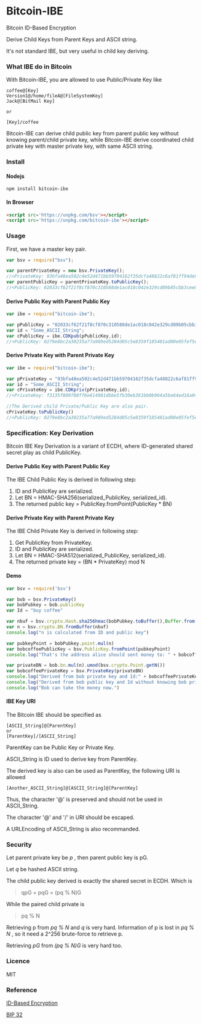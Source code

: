 # Bitcoin-IBE
Bitcoin ID-Based Encryption

Derive Child Keys from Parent Keys and ASCII string.

It's not standard IBE, but very useful in child key deriving.

### What IBE do in Bitcoin

With Bitcoin-IBE, you are allowed to use Public/Private Key like 

~~~
coffee@[Key]
Version1@/home/fileA@[FileSystemKey]
Jack@[BitMail Key]

or

[Key]/coffee
~~~

Bitcoin-IBE can derive child public key from parent public key without knowing parent/child private key, while Bitcoin-IBE derive coordinated child private key with master private key, with same ASCII string.

### Install

#### Nodejs

~~~shell
npm install bitcoin-ibe
~~~

#### In Browser

~~~html
<script src='https://unpkg.com/bsv'></script>
<script src='https://unpkg.com/bitcoin-ibe'></script>
~~~

### Usage

First, we have a master key pair.

~~~javascript
var bsv = require("bsv");

var parentPrivateKey = new bsv.PrivateKey();
//<PrivateKey: 93bfa48ea502c4e52d471bb59704162f35dcfa48822c6af81ff94de9567496ec, network: livenet>
var parentPublicKey = parentPrivateKey.toPublicKey();
//<PublicKey: 02033cf62f21f8cf870c310588de1ac018c042e329cd89b05cbb3cee0761fb5ee2>
~~~

#### Derive Public Key with Parent Public Key

~~~javascript
var ibe = require("bitcoin-ibe");

var pPublicKey = "02033cf62f21f8cf870c310588de1ac018c042e329cd89b05cbb3cee0761fb5ee2";
var id = "Some_ASCII_String";
var cPublicKey = ibe.CDKpub(pPublicKey,id);
//<PublicKey: 0279e8bc2a30235a77a989ed5284d05c5e8359f185401ad00e05fef5ed28c2c930>
~~~

#### Derive Private Key with Parent Private Key

~~~javascript
var ibe = require("bitcoin-ibe");

var pPrivateKey = "93bfa48ea502c4e52d471bb59704162f35dcfa48822c6af81ff94de9567496ec";
var id = "Some_ASCII_String";
var cPrivateKey = ibe.CDKpriv(pPrivateKey,id);
//<PrivateKey: f3135f809708ff6e614981dbbe5fb30eb361bb0b964a5be64ed16a9485b6f7cf, network: livenet>

//The Derived child Private/Public Key are also pair.
cPrivateKey.toPublicKey()
//<PublicKey: 0279e8bc2a30235a77a989ed5284d05c5e8359f185401ad00e05fef5ed28c2c930>
~~~

### Specification: Key Derivation

Bitcoin IBE Key Derivation is a variant of ECDH, where ID-generated shared secret play as child PublicKey.

#### Derive Public Key with Parent Public Key

The IBE Child Public Key is derived in following step:

1. ID and PublicKey are serialized.
2. Let BN = HMAC-SHA256(serialized_PublicKey, serialized_id).
3. The returned public key = PublicKey.fromPoint(PublicKey * BN)

#### Derive Private Key with Parent Private Key

The IBE Child Private Key is derived in following step:

1. Get PublicKey from PrivateKey.
2. ID and PublicKey are serialized.
3. Let BN = HMAC-SHA512(serialized_PublicKey, serialized_id).
4. The returned private key = (BN * PrivateKey) mod N

#### Demo

~~~javascript
var bsv = require('bsv')

var bob = bsv.PrivateKey()
var bobPubkey = bob.publicKey
var Id = "buy coffee"

var nbuf = bsv.crypto.Hash.sha256hmac(bobPubkey.toBuffer(),Buffer.from('Id'))
var n = bsv.crypto.BN.fromBuffer(nbuf)
console.log("n is calculated from ID and public key")

var pubkeyPoint = bobPubkey.point.mul(n)
var bobcoffeePublicKey = bsv.PublicKey.fromPoint(pubkeyPoint)
console.log("That's the address alice should sent money to: " + bobcoffeePublicKey.toAddress())

var privateBN = bob.bn.mul(n).umod(bsv.crypto.Point.getN())
var bobcoffeePrivateKey = bsv.PrivateKey(privateBN)
console.log("Derived from bob private key and Id:" + bobcoffeePrivateKey.publicKey)
console.log("Derived from bob public key and Id without knowing bob private key:" + bobcoffeePublicKey)
console.log("Bob can take the money now.")

~~~

#### IBE Key URI

The Bitcoin IBE should be specified as 

~~~
[ASCII_String]@[ParentKey]
or
[ParentKey]/[ASCII_String]
~~~

ParentKey can be Public Key or Private Key.

ASCII_String is ID used to derive key from ParentKey.

The derived key is also can be used as ParentKey, the following URI is allowed

~~~
[Another_ASCII_String]@[ASCII_String]@[ParentKey]
~~~

Thus, the character '@' is preserved and should not be used in ASCII_String.

The character '@' and '/' in URI should be escaped.

A URLEncoding of ASCII_String is also recommanded.

### Security

Let parent private key be *p* , then parent public key is pG.

Let *q* be hashed ASCII string.

The child public key derived is exactly the shared secret in ECDH. Which is 

> qpG = pqG = (pq % N)G

While the paired child private is

> pq % N

Retrieving p from *pq % N* and *q* is very hard. Information of p is lost in *pq % N* , so it need a 2^256 brute-force to retrieve p.

Retrieving *pG* from *(pq % N)G* is very hard too.

### Licence

MIT

### Reference
[ID-Based Encryption](https://en.wikipedia.org/wiki/ID-based_encryption)

[BIP 32](https://github.com/bitcoin/bips/blob/master/bip-0032.mediawiki#Child_key_derivation_CKD_functions)